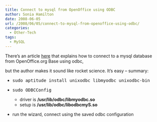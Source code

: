 ```yaml
---
title: Connect to mysql from OpenOffice using ODBC
author: Sonia Hamilton
date: 2008-06-05
url: /2008/06/05/connect-to-mysql-from-openoffice-using-odbc/
categories:
  - Other-Tech
tags:
  - MySQL
---
```

There&#8217;s an article [here][1] that explains how to connect to a mysql database from OpenOffice.org Base using odbc, 

<!--more-->

but the author makes it sound like rocket science. It&#8217;s easy &#8211; summary:

  * <pre>sudo aptitude install unixodbc libmyodbc unixodbc-bin</pre>

  * <pre>sudo ODBCConfig</pre>
    
      * driver is **/usr/lib/odbc/libmyodbc.so**
      * setup is **/usr/lib/odbc/libodbcmyS.so**
  * run the wizard, connect using the saved odbc configuration

 [1]: http://www.linux.com/feature/60185
